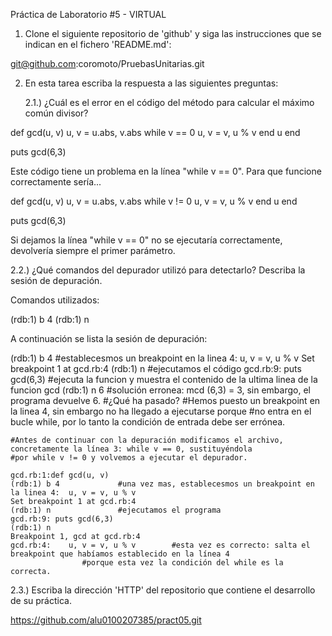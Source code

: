 Práctica de Laboratorio #5 - VIRTUAL

1) Clone el siguiente repositorio de 'github' y siga las instrucciones que se indican en el fichero 'README.md':

git@github.com:coromoto/PruebasUnitarias.git

2) En esta tarea escriba la respuesta a las siguientes preguntas:

   2.1.) ¿Cuál es el error en el código del método para calcular el máximo común divisor?

  def gcd(u, v)
    u, v = u.abs, v.abs
    while v == 0
      u, v = v, u % v
    end
    u
  end

  puts gcd(6,3)

  Este código tiene un problema en la línea  "while v == 0". Para que funcione correctamente sería...

  def gcd(u, v)
    u, v = u.abs, v.abs
    while v != 0
      u, v = v, u % v
    end
    u
  end

  puts gcd(6,3)

  Si dejamos la línea "while v == 0" no se ejecutaría correctamente, devolvería siempre el primer parámetro.

   2.2.) ¿Qué comandos del depurador utilizó para detectarlo? Describa la sesión de depuración.

   Comandos utilizados:
   
   (rdb:1) b 4
   (rdb:1) n

   A continuación se lista la sesión de depuración:
   
   (rdb:1) b 4 				#establecesmos un breakpoint en la linea 4:  u, v = v, u % v
    Set breakpoint 1 at gcd.rb:4
   (rdb:1) n				#ejecutamos el código
    gcd.rb:9: puts gcd(6,3)		#ejecuta la funcion y muestra el contenido de la ultima linea de la funcion gcd
   (rdb:1) n
    6					#solución erronea: mcd (6,3) = 3, sin embargo, el programa devuelve 6.
					#¿Qué ha pasado?
					#Hemos puesto un breakpoint en la linea 4, sin embargo no ha llegado a ejecutarse porque
					#no entra en el bucle while, por lo tanto la condición de entrada debe ser errónea.


    #Antes de continuar con la depuración modificamos el archivo, concretamente la línea 3: while v == 0, sustituyéndola
    #por while v != 0 y volvemos a ejecutar el depurador.
    
    gcd.rb:1:def gcd(u, v)
    (rdb:1) b 4				#una vez mas, establecesmos un breakpoint en la linea 4:  u, v = v, u % v
    Set breakpoint 1 at gcd.rb:4
    (rdb:1) n				#ejecutamos el programa
    gcd.rb:9: puts gcd(6,3)
    (rdb:1) n
    Breakpoint 1, gcd at gcd.rb:4
    gcd.rb:4:    u, v = v, u % v		#esta vez es correcto: salta el breakpoint que habíamos establecido en la línea 4
					#porque esta vez la condición del while es la correcta.
   
   2.3.) Escriba la dirección 'HTTP' del repositorio que contiene el desarrollo de su práctica.
   
   https://github.com/alu0100207385/pract05.git